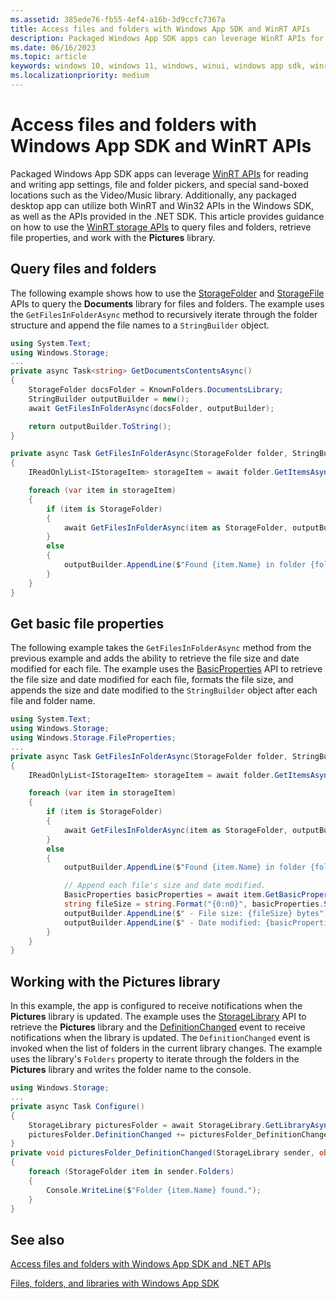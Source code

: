```yaml
---
ms.assetid: 385ede76-fb55-4ef4-a16b-3d9ccfc7367a
title: Access files and folders with Windows App SDK and WinRT APIs
description: Packaged Windows App SDK apps can leverage WinRT APIs for reading and writing app settings, file and folder pickers, and special sand-boxed locations such as the Video/Music library.
ms.date: 06/16/2023
ms.topic: article
keywords: windows 10, windows 11, windows, winui, windows app sdk, winrt
ms.localizationpriority: medium
---
```

# Access files and folders with Windows App SDK and WinRT APIs

Packaged Windows App SDK apps can leverage [WinRT APIs](/uwp/api/) for reading and writing app settings, file and folder pickers, and special sand-boxed locations such as the Video/Music library. Additionally, any packaged desktop app can utilize both WinRT and Win32 APIs in the Windows SDK, as well as the APIs provided in the .NET SDK. This article provides guidance on how to use the [WinRT storage APIs](/uwp/api/windows.storage) to query files and folders, retrieve file properties, and work with the **Pictures** library.

## Query files and folders

The following example shows how to use the [StorageFolder](/uwp/api/windows.storage.storagefolder) and [StorageFile](/uwp/api/windows.storage.storagefile) APIs to query the **Documents** library for files and folders. The example uses the `GetFilesInFolderAsync` method to recursively iterate through the folder structure and append the file names to a `StringBuilder` object.

```csharp
using System.Text;
using Windows.Storage;
...
private async Task<string> GetDocumentsContentsAsync()
{
    StorageFolder docsFolder = KnownFolders.DocumentsLibrary;
    StringBuilder outputBuilder = new();
    await GetFilesInFolderAsync(docsFolder, outputBuilder);

    return outputBuilder.ToString();
}

private async Task GetFilesInFolderAsync(StorageFolder folder, StringBuilder outputBuilder)
{
    IReadOnlyList<IStorageItem> storageItem = await folder.GetItemsAsync();

    foreach (var item in storageItem)
    {
        if (item is StorageFolder)
        {
            await GetFilesInFolderAsync(item as StorageFolder, outputBuilder);
        }
        else
        {
            outputBuilder.AppendLine($"Found {item.Name} in folder {folder.Name}");
        }
    }
}
```

## Get basic file properties

The following example takes the `GetFilesInFolderAsync` method from the previous example and adds the ability to retrieve the file size and date modified for each file. The example uses the [BasicProperties](/uwp/api/windows.storage.fileproperties.basicproperties) API to retrieve the file size and date modified for each file, formats the file size, and appends the size and date modified to the `StringBuilder` object after each file and folder name.

```csharp
using System.Text;
using Windows.Storage;
using Windows.Storage.FileProperties;
...
private async Task GetFilesInFolderAsync(StorageFolder folder, StringBuilder outputBuilder)
{
    IReadOnlyList<IStorageItem> storageItem = await folder.GetItemsAsync();

    foreach (var item in storageItem)
    {
        if (item is StorageFolder)
        {
            await GetFilesInFolderAsync(item as StorageFolder, outputBuilder);
        }
        else
        {
            outputBuilder.AppendLine($"Found {item.Name} in folder {folder.Name}");

            // Append each file's size and date modified.
            BasicProperties basicProperties = await item.GetBasicPropertiesAsync();
            string fileSize = string.Format("{0:n0}", basicProperties.Size);
            outputBuilder.AppendLine($" - File size: {fileSize} bytes");
            outputBuilder.AppendLine($" - Date modified: {basicProperties.DateModified}");
        }
    }
}
```

## Working with the Pictures library

In this example, the app is configured to receive notifications when the **Pictures** library is updated. The example uses the [StorageLibrary](/uwp/api/windows.storage.storagelibrary) API to retrieve the **Pictures** library and the [DefinitionChanged](/uwp/api/windows.storage.storagelibrary.definitionchanged) event to receive notifications when the library is updated. The `DefinitionChanged` event is invoked when the list of folders in the current library changes. The example uses the library's `Folders` property to iterate through the folders in the **Pictures** library and writes the folder name to the console.

```csharp
using Windows.Storage;
...
private async Task Configure()
{
    StorageLibrary picturesFolder = await StorageLibrary.GetLibraryAsync(KnownLibraryId.Pictures);
    picturesFolder.DefinitionChanged += picturesFolder_DefinitionChanged;
}
private void picturesFolder_DefinitionChanged(StorageLibrary sender, object args)
{
    foreach (StorageFolder item in sender.Folders)
    {
        Console.WriteLine($"Folder {item.Name} found.");
    }
}
```

## See also

[Access files and folders with Windows App SDK and .NET APIs](dotnet-files.md)

[Files, folders, and libraries with Windows App SDK](index.md)
